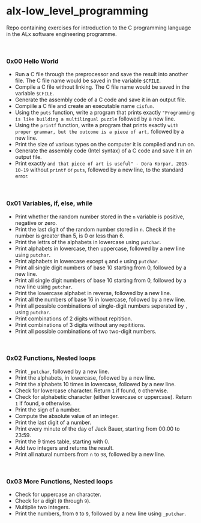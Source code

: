 # alx-low_level_programming
Repo containing exercises for introduction to the C programming language in the ALx software engineering programme.

<br />

### 0x00 Hello World
- Run a C file through the preprocessor and save the result into another file. The C file name would be saved in the variable `$CFILE`.
- Compile a C file without linking. The C file name would be saved in the variable `$CFILE`.
- Generate the assembly code of a C code and save it in an output file.
- Compiile a C file and create an executable name `cisfun`.
- Using the `puts` function, write a program that prints exactly `"Programming is like building a multilingual puzzle` followed by a new line.
- Using the `printf` function, write a program that prints exactly `with proper grammar, but the outcome is a piece of art,` followed by a new line.
- Print the size of various types on the computer it is compiled and run on.
- Generate the assembly code (Intel syntax) of a C code and save it in an output file.
- Print exactly `and that piece of art is useful" - Dora Korpar, 2015-10-19` without `printf` or `puts`, followed by a new line, to the standard error.

<br />

### 0x01 Variables, if, else, while
- Print whether the random number stored in the `n` variable is positive, negative or zero.
- Print the last digit of the random number stored in `n`. Check if the number is greater than 5, is 0 or less than 6.
- Print the lettrs of the alphabets in lowercase using `putchar`.
- Print alphabets in lowercase, then uppercase, followed by a new line using `putchar`.
- Print alphabets in lowercase except `q` and `e` using `putchar`.
- Print all single digit numbers of base 10 starting from 0, followed by a new line.
- Print all single digit numbers of base 10 starting from 0, followed by a new line using `putchar`.
- Print the lowercase alphabet in reverse, followed by a new line.
- Print all the numbers of base 16 in lowercase, followed by a new line. 
- Print all possible combinations of single-digit numbers seperated by `, ` using `putchar`.
- Print combinations of 2 digits without repitition.
- Print combinations of 3 digits without  any repititions.
- Print all possible combinations of two two-digit numbers.

<br />

### 0x02 Functions, Nested loops
- Print `_putchar`, followed by a new line.
- Print the alphabets, in lowercase, followed by a new line.
- Print the alphabets 10 times in lowercase, followed by a new line.
- Check for lowercase character. Return `1` if found, `0` otherwise.
- Check for alphabetic character (either lowercase or uppercase). Return `1` if found, `0` otherwise.
- Print the sign of a number.
- Compute the absolute value of an integer.
- Print the last digit of a number.
- Print every minute of the day of Jack Bauer, starting from 00:00 to 23:59.
- Print the 9 times table, starting with 0.
- Add two integers and returns the result.
- Print all natural numbers from `n` to `98`, followed by a new line.

<br />

### 0x03 More Functions, Nested loops
- Check for uppercase an character.
- Check for a digit (`0` through `9`).
- Multiplie two integers.
- Print the numbers, from `0` to `9`, followed by a new line using `_putchar`.

